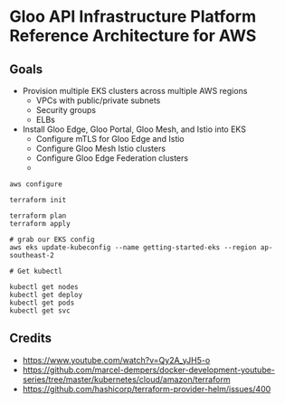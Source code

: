 # Gloo API Infrastructure Platform Reference Architecture for AWS

## Goals

* Provision multiple EKS clusters across multiple AWS regions
  * VPCs with public/private subnets
  * Security groups
  * ELBs
* Install Gloo Edge, Gloo Portal, Gloo Mesh, and Istio into EKS
  * Configure mTLS for Gloo Edge and Istio
  * Configure Gloo Mesh Istio clusters
  * Configure Gloo Edge Federation clusters
  *



```
aws configure
```


```
terraform init

terraform plan
terraform apply
```

```
# grab our EKS config
aws eks update-kubeconfig --name getting-started-eks --region ap-southeast-2

# Get kubectl

kubectl get nodes
kubectl get deploy
kubectl get pods
kubectl get svc
```


## Credits

* https://www.youtube.com/watch?v=Qy2A_yJH5-o
* https://github.com/marcel-dempers/docker-development-youtube-series/tree/master/kubernetes/cloud/amazon/terraform
* https://github.com/hashicorp/terraform-provider-helm/issues/400
